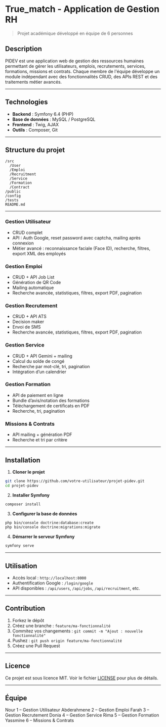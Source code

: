 # True_match - Application de Gestion RH

> Projet académique développé en équipe de 6 personnes 

##  Description

PIDEV est une application web de gestion des ressources humaines permettant de gérer les utilisateurs, emplois, recrutements, services, formations, missions et contrats. Chaque membre de l'équipe développe un module indépendant avec des fonctionnalités CRUD, des APIs REST et des traitements métier avancés.

---

##  Technologies

- **Backend** : Symfony 6.4 (PHP)
- **Base de données** : MySQL / PostgreSQL
- **Frontend** : Twig,  AJAX
- **Outils** : Composer, Git

---

##  Structure du projet

```
/src
  /User
  /Emploi
  /Recruitment
  /Service
  /Formation
  /Contract
/public
/config
/tests
README.md
```

---


###  Gestion Utilisateur
- CRUD complet
- API : Auth Google, reset password avec captcha, mailing après connexion
- Métier avancé : reconnaissance faciale (Face ID), recherche, filtres, export XML des employés

###  Gestion Emploi
- CRUD + API Job List
- Génération de QR Code
- Mailing automatique
- Recherche avancée, statistiques, filtres, export PDF, pagination

### Gestion Recrutement
- CRUD + API ATS
- Decision maker
- Envoi de SMS
- Recherche avancée, statistiques, filtres, export PDF, pagination

###  Gestion Service
- CRUD + API Gemini + mailing
- Calcul du solde de congé
- Recherche par mot-clé, tri, pagination
- Intégration d’un calendrier

###  Gestion Formation
- API de paiement en ligne
- Bundle d’avis/notation des formations
- Téléchargement de certificats en PDF
- Recherche, tri, pagination

###  Missions & Contrats
- API mailing + génération PDF
- Recherche et tri par critère

---

##  Installation

1. **Cloner le projet**
```bash
git clone https://github.com/votre-utilisateur/projet-pidev.git
cd projet-pidev
```

2. **Installer Symfony**
```bash
composer install
```

3. **Configurer la base de données**
```bash
php bin/console doctrine:database:create
php bin/console doctrine:migrations:migrate
```

4. **Démarrer le serveur Symfony**
```bash
symfony serve
```


---

##  Utilisation

- Accès local : `http://localhost:8000`
- Authentification Google : `/login/google`
- API disponibles : `/api/users`, `/api/jobs`, `/api/recruitment`, etc.

---

##  Contribution

1. Forkez le dépôt
2. Créez une branche : `feature/ma-fonctionnalité`
3. Commitez vos changements : `git commit -m "Ajout : nouvelle fonctionnalité"`
4. Pushez : `git push origin feature/ma-fonctionnalité`
5. Créez une Pull Request

---

##  Licence

Ce projet est sous licence MIT. Voir le fichier [LICENSE](LICENSE) pour plus de détails.

---

##  Équipe

Nour 1 – Gestion Utilisateur
Abderahmene 2 – Gestion Emploi
Farah 3 – Gestion Recrutement
Donia 4 – Gestion Service
Rima 5 – Gestion Formation
Yassmine 6 – Missions & Contrats
